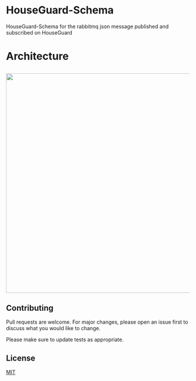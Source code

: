 # HouseGuard-Schema

HouseGuard-Schema for the rabbitmq json message published and subscribed on HouseGuard

# Architecture

<h2 align="centre">
  <image src="https://github.com/Rubber-Duck-999/HouseGuard-Schema/House_Guard.jpg" width="600px" />
  <br>
</h2>

## Contributing
Pull requests are welcome. For major changes, please open an issue first to discuss what you would like to change.

Please make sure to update tests as appropriate.

## License
[MIT](https://github.com/Rubber-Duck-999/HouseGuard-Scehma/blob/master/LICENSE.txt)
